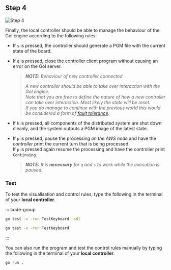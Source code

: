 <!--@include: index.md-->
#

## Step 4

![Step 4](/assets/cw_diagrams-Distributed_4.png)

Finally, the local controller should be able to manage the behaviour of the Gol engine according to the following rules:

- If `s` is pressed, the controller should generate a PGM file with the current state of the board.

- If `q` is pressed, close the controller client program without causing an error on the Gol server.
    >***NOTE:** Behaviour of new controller connected*
    >
    >*A new controller should be able to take over interaction with the Gol engine.\
    >Note that you are free to define the nature of how a new controller can take over interaction.
    >Most likely the state will be reset.\
    >If you do manage to continue with the previous world this would be considered a form of [fault tolerance](/golang/extensions#fault-tolerance).*

- If `k` is pressed, all components of the distributed system are shut down cleanly, and the system outputs a PGM image of the latest state.

- If `p` is pressed, pause the processing *on the AWS node* and have the *controller* print the current turn that is being processed.\
If `p` is pressed again resume the processing and have the controller print `Continuing`.
    > ***NOTE:**
    > It is **necessary** for `q` and `s` to work while the execution is paused.*

### Test
To test the visualisation and control rules, type the following in the terminal of your **local controller**.

::: code-group

``` bash [Test with SDL window]
go test -v -run TestKeyboard -sdl
```

``` bash [Test without SDL window]
go test -v -run TestKeyboard
```

:::

You can also run the program and test the control rules manually by typing the following in the terminal of your **local controller**.

``` bash
go run .
```
